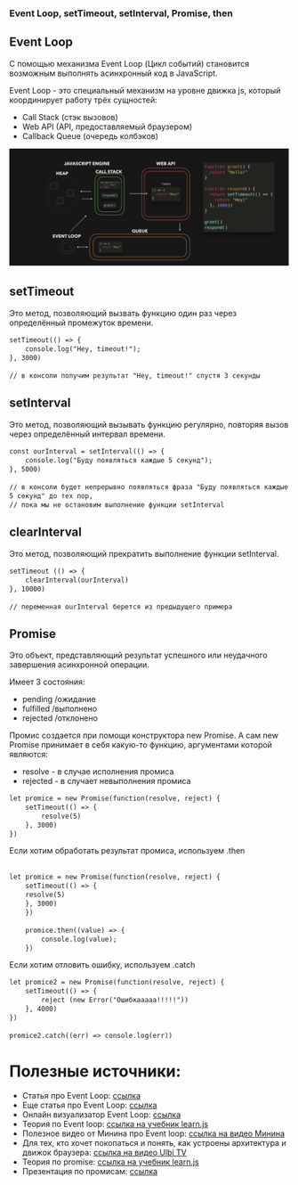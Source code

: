 ### Event Loop, setTimeout, setInterval, Promise, then

## Event Loop 

С помощью механизма Event Loop (Цикл событий) становится возможным выполнять асинхронный код в JavaScript.  
  
Event Loop - это специальный механизм на уровне движка js, который координирует работу трёх сущностей:   
- Call Stack (стэк вызовов)   
- Web API (API, предоставляемый браузером)  
- Callback Queue (очередь колбэков)    

<img src="./eventLoop.png" width="1000">

## setTimeout

Это метод, позволяющий вызвать функцию один раз через определённый промежуток времени.  

```
setTimeout(() => {
    console.log("Hey, timeout!");
}, 3000) 

// в консоли получим результат "Hey, timeout!" спустя 3 секунды
```

## setInterval  

Это метод, позволяющий вызывать функцию регулярно, повторяя вызов через определённый интервал времени.  

```
const ourInterval = setInterval(() => {
    console.log("Буду появляться каждые 5 секунд");
}, 5000)

// в консоли будет непрерывно появляться фраза "Буду появляться каждые 5 секунд" до тех пор, 
// пока мы не остановим выполнение функции setInterval
```
## clearInterval

Это метод, позволяющий прекратить выполнение функции setInterval.  

```
setTimeout (() => {
    clearInterval(ourInterval)
}, 10000)

// переменная ourInterval берется из предыдущего примера
```

## Promise

Это объект, представляющий результат успешного или неудачного завершения асинхронной операции.  

Имеет 3 состояния:
- pending /ожидание
- fulfilled /выполнено
- rejected /отклонено

Промис создается при помощи конструктора new Promise. А сам new Promise принимает в себя какую-то функцию, аргументами которой являются:   
- resolve - в случае исполнения промиса
- rejected - в случает невыполнения промиса
```
let promice = new Promise(function(resolve, reject) {
    setTimeout(() => {
        resolve(5)
    }, 3000)
})
```

Если хотим обработать результат промиса, используем .then

```

let promice = new Promise(function(resolve, reject) {
    setTimeout(() => {
    resolve(5)
    }, 3000)
    })
    
    promice.then((value) => {
        console.log(value);
    })
```

Если хотим отловить ошибку, используем .catch

```
let promice2 = new Promise(function(resolve, reject) {
    setTimeout(() => {
        reject (new Error("Ошибкааааа!!!!!"))
    }, 4000)
})

promice2.catch((err) => console.log(err))
```


# Полезные источники:  
- Статья про Event Loop: [ссылка](https://dev.to/lydiahallie/javascript-visualized-event-loop-3dif)
- Еще статья про Event Loop: [ссылка](https://habr.com/ru/articles/461401/)
- Онлайн визуализатор Event Loop: [ссылка](http://latentflip.com/loupe/?code=!!!PGJ1dHRvbj5DbGljayBtZSE8L2J1dHRvbj4%3D)
- Теория по Event loop: [ссылка на учебник learn.js](https://learn.javascript.ru/event-loop)
- Полезное видео от Минина про Event loop: [ссылка на видео Минина](https://www.youtube.com/watch?v=vIZs5tH-HGQ)
- Для тех, кто хочет покопаться и понять, как устроены архитектура и движок браузера: [ссылка на видео Ulbi TV](https://www.youtube.com/watch?v=zDlg64fsQow)
- Теория по promise: [ссылка на учебник learn.js](https://learn.javascript.ru/promise-basics)
- Презентация по промисам: [ссылка](https://github.com/ait-tr/cohort24/blob/main/front_end/lesson_13/promise.pdf)

